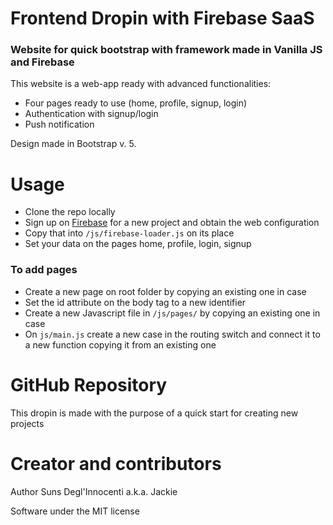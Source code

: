 # Frontend Dropin with Firebase SaaS

### Website for quick bootstrap with framework made in Vanilla JS and Firebase

This website is a web-app ready with advanced functionalities:

- Four pages ready to use (home, profile, signup, login)
- Authentication with signup/login
- Push notification

Design made in Bootstrap v. 5.

# Usage

- Clone the repo locally
- Sign up on [Firebase](https://www.firebase.com/) for a new project and obtain the web configuration
- Copy that into `/js/firebase-loader.js` on its place
- Set your data on the pages home, profile, login, signup

### To add pages

- Create a new page on root folder by copying an existing one in case
- Set the id attribute on the body tag to a new identifier
- Create a new Javascript file in `/js/pages/` by copying an existing one in case
- On `js/main.js` create a new case in the routing switch and connect it to a new function copying it from an existing one

# GitHub Repository

This dropin is made with the purpose of a quick start for creating new projects

# Creator and contributors

Author Suns Degl'Innocenti a.k.a. Jackie

Software under the MIT license